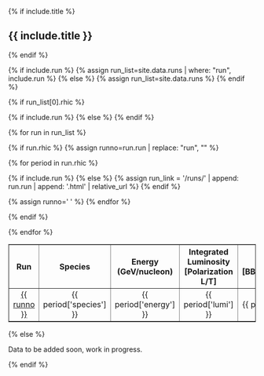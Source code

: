{% if include.title %}
## {{ include.title }}
{% endif %}


{% if include.run %}
{% assign run_list=site.data.runs | where: "run", include.run %}
{% else %}
{% assign run_list=site.data.runs %}
{% endif %}

{% if run_list[0].rhic %}

<table width="100%" border="1">

<tr>
{% if include.run %}
{% else %}
<th style="text-align:center">Run</th>
{% endif %}
<th style="text-align:center">Species</th>
<th style="text-align:center">Energy<br/>(GeV/nucleon)</th>
<th style="text-align:center">Integrated<br/>Luminosity<br/>[Polarization L/T]</th>
<th style="text-align:center">N<sub>events</sub><br/>[BBC<sub>30cm</sub>/BBC<sub>narrow</sub>]</th>
</tr>


{% for run in run_list %}

{% if run.rhic %}
{% assign runno=run.run | replace: "run", "" %}

{% for period in run.rhic %}
<tr>
{% if include.run %}
{% else %}
{% assign run_link = '/runs/' | append: run.run | append: '.html' | relative_url %}
<td style="text-align:center"><a href="{{ run_link }}"> {{ runno }}</a></td>
{% endif %}
<td style="text-align:center">{{ period['species'] }}</td>
<td style="text-align:center">{{ period['energy'] }}</td>
<td style="text-align:center">{{ period['lumi'] }}</td>
<td style="text-align:center">{{ period['Nevents'] }}</td>
</tr>

{% assign runno=' ' %}
{% endfor %}


{% endif %}

{% endfor %}
</table>

{% else %}

Data to be added soon, work in progress.

{% endif %}
